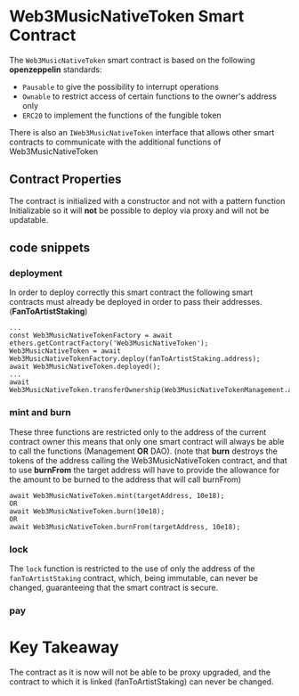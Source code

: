 # Web3MusicNativeToken Smart Contract
The `Web3MusicNativeToken` smart contract is based on the following **openzeppelin** standards:
- `Pausable` to give the possibility to interrupt operations
- `Ownable` to restrict access of certain functions to the owner's address only
- `ERC20` to implement the functions of the fungible token

There is also an `IWeb3MusicNativeToken` interface that allows other smart contracts to communicate with the additional functions of Web3MusicNativeToken

## Contract Properties
The contract is initialized with a constructor and not with a pattern function Initializable so it will **not** be possible to deploy via proxy and will not be updatable. 

## code snippets
### deployment
In order to deploy correctly this smart contract the following smart contracts must already be deployed in order to pass their addresses. (**FanToArtistStaking**)
```
...
const Web3MusicNativeTokenFactory = await ethers.getContractFactory('Web3MusicNativeToken');
Web3MusicNativeToken = await Web3MusicNativeTokenFactory.deploy(fanToArtistStaking.address);
await Web3MusicNativeToken.deployed();
...
await Web3MusicNativeToken.transferOwnership(Web3MusicNativeTokenManagement.address);

```

### mint and burn
These three functions are restricted only to the address of the current contract owner this means that only one smart contract will always be able to call the functions (Management **OR** DAO).
(note that **burn** destroys the tokens of the address calling the Web3MusicNativeToken contract, and that to use **burnFrom** the target address will have to provide the allowance for the amount to be burned to the address that will call burnFrom)
```
await Web3MusicNativeToken.mint(targetAddress, 10e18);
OR
await Web3MusicNativeToken.burn(10e18);
OR
await Web3MusicNativeToken.burnFrom(targetAddress, 10e18);
```

### lock
The `lock` function is restricted to the use of only the address of the `fanToArtistStaking` contract, which, being immutable, can never be changed, guaranteeing that the smart contract is secure.

### pay
<!-- this function has the same kind of restriction that the lock function has but also for another address REMOVE PAY FUNCTION? -->

# Key Takeaway
The contract as it is now will not be able to be proxy upgraded, and the contract to which it is linked (fanToArtistStaking) can never be changed.